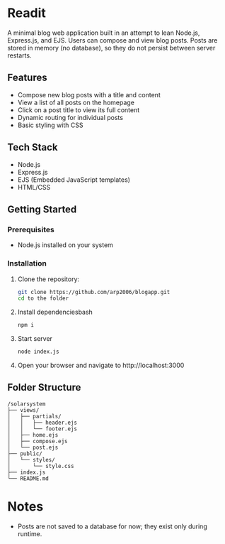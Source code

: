 # Readit

A minimal blog web application built in an attempt to lean Node.js, Express.js, and EJS. 
Users can compose and view blog posts. Posts are stored in memory (no database), so they do not persist between server restarts.

## Features

- Compose new blog posts with a title and content
- View a list of all posts on the homepage
- Click on a post title to view its full content
- Dynamic routing for individual posts
- Basic styling with CSS

## Tech Stack

- Node.js
- Express.js
- EJS (Embedded JavaScript templates)
- HTML/CSS

## Getting Started

### Prerequisites

- Node.js installed on your system

### Installation

1. Clone the repository:
   ```bash
   git clone https://github.com/arp2006/blogapp.git
   cd to the folder
2. Install dependenciesbash
   ```bash
   npm i
3. Start server
   ```bash
   node index.js
4. Open your browser and navigate to http://localhost:3000

## Folder Structure
```
/solarsystem
├── views/
│   ├── partials/
│   │   ├── header.ejs
│   │   └── footer.ejs
│   ├── home.ejs
│   ├── compose.ejs
│   └── post.ejs
├── public/
│   └── styles/
│       └── style.css
├── index.js
└── README.md
```
# Notes
- Posts are not saved to a database for now; they exist only during runtime. 
